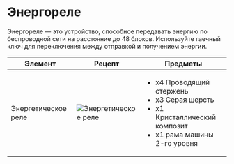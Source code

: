 # Энергореле

Энергореле — это устройство, способное передавать энергию по беспроводной сети на расстояние до 48 блоков. Используйте гаечный ключ для переключения между отправкой и получением энергии.

| Элемент             | Рецепт                                                          | Предметы                                                                                                                                |
| ------------------- | --------------------------------------------------------------- | --------------------------------------------------------------------------------------------------------------------------------------- |
| Энергетическое реле | ![Энергетическое реле](../../.gitbook/assets/energy\_relay.png) | <ul><li>x4 Проводящий стержень</li><li>x3 Серая шерсть</li><li>x1 Кристаллический композит</li><li>x1 рама машины 2-го уровня</li></ul> |
